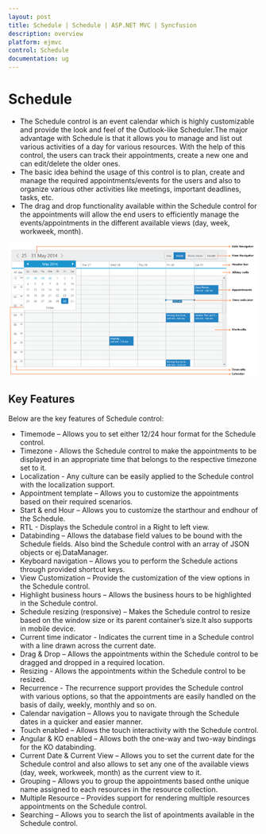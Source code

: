 ```yaml
---
layout: post
title: Schedule | Schedule | ASP.NET MVC | Syncfusion
description: overview
platform: ejmvc
control: Schedule
documentation: ug
---
```


# Schedule

* The Schedule control is an event calendar which is highly customizable and  provide the look and feel of the Outlook-like Scheduler.The major advantage with Schedule is that it allows you to manage and list out various activities of a day for various resources. With the help of this control, the users can track their appointments, create a new one and can edit/delete the older ones. 
* The basic idea behind the usage of this control is to plan, create and manage the required appointments/events for the users and also to organize various other activities like meetings, important deadlines, tasks, etc. 
* The drag and drop functionality available within the Schedule control for the appointments will allow the end users to efficiently manage the events/appointments in the different available views (day, week, workweek, month).



![](Overview_images/Overview_img1.png)



## Key Features

Below are the key features of Schedule control:

* Timemode – Allows you to set either 12/24 hour format for the Schedule control.
* Timezone - Allows the Schedule control to make the appointments to be displayed in an appropriate time that belongs to the respective timezone set to it.
* Localization - Any culture can be easily applied to the Schedule control with the localization support.
* Appointment template – Allows you to customize the appointments based on their required scenarios.
* Start & end Hour – Allows you to customize the starthour and endhour of the Schedule.
* RTL - Displays the Schedule control in a Right to left view.
* Databinding – Allows the database field values to be bound with the Schedule fields. Also bind the Schedule control with an array of JSON objects or ej.DataManager.
* Keyboard navigation – Allows you to perform the Schedule actions through provided shortcut keys.
* View Customization – Provide the customization of the view options in the Schedule control.
* Highlight business hours – Allows the business hours to be highlighted in the Schedule control.
* Schedule resizing (responsive) – Makes the Schedule control to resize based on the window size or its parent container’s size.It also supports in mobile device.
* Current time indicator - Indicates the current time in a Schedule control with a line drawn across the current date.
* Drag & Drop – Allows the appointments within the Schedule control to be dragged and dropped in a required location.
* Resizing - Allows the appointments within the Schedule control to be resized.
* Recurrence - The recurrence support provides the Schedule control with various options, so that the appointments are easily handled on the basis of daily, weekly, monthly and so on.
* Calendar navigation – Allows you to navigate through the Schedule dates in a quicker and easier manner.
* Touch enabled – Allows the touch interactivity with the Schedule control.
* Angular & KO enabled – Allows both the one-way and two-way bindings for the KO databinding.
* Current Date & Current View – Allows you to set the current date for the Schedule control and also allows to set any one of the available views (day, week, workweek, month) as the current view to it.
* Grouping – Allows you to group the appointments based onthe unique name assigned to each resources in the resource collection.
* Multiple Resource – Provides support for rendering multiple resources appointments on the Schedule control.
* Searching – Allows you to search the list of apointments available in the Schedule control.



